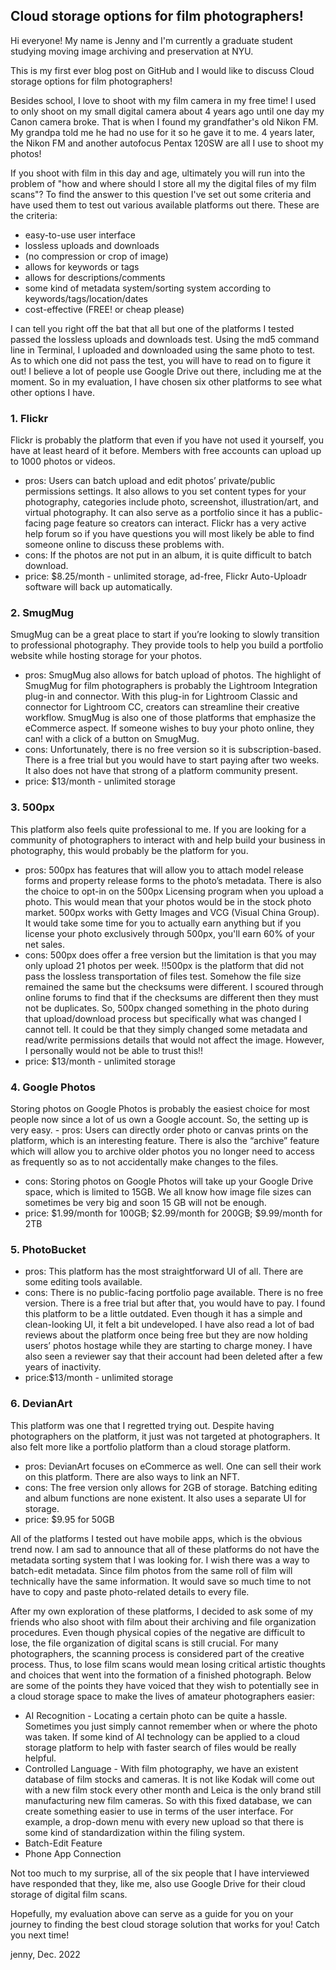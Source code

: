 ## Cloud storage options for film photographers!

Hi everyone! My name is Jenny and I'm currently a graduate student studying moving image archiving and preservation at NYU.

This is my first ever blog post on GitHub and I would like to discuss Cloud storage options for film photographers!

Besides school, I love to shoot with my film camera in my free time!
I used to only shoot on my small digital camera about 4 years ago until one day my Canon camera broke. That is when I found my grandfather's old Nikon FM. My grandpa told me he had no use for it so he gave it to me. 4 years later, the Nikon FM and another autofocus Pentax 120SW are all I use to shoot my photos!

If you shoot with film in this day and age, ultimately you will run into the problem of "how and where should I store all my the digital files of my film scans"? To find the answer to this question I've set out some criteria and have used them to test out various available platforms out there. These are the criteria:
- easy-to-use user interface
- lossless uploads and downloads
- (no compression or crop of image)
- allows for keywords or tags
- allows for descriptions/comments
- some kind of metadata system/sorting system according to keywords/tags/location/dates
- cost-effective (FREE! or cheap please)

I can tell you right off the bat that all but one of the platforms I tested passed the lossless uploads and downloads test. Using the md5 command line in Terminal, I uploaded and downloaded using the same photo to test. As to which one did not pass the test, you will have to read on to figure it out! I believe a lot of people use Google Drive out there, including me at the moment. So in my evaluation, I have chosen six other platforms to see what other options I have.

### 1. Flickr
Flickr is probably the platform that even if you have not used it yourself, you have at least heard of it before. Members with free accounts can upload up to 1000 photos or videos.
- pros: Users can batch upload and edit photos’ private/public permissions settings. It also allows to you set content types for your photography, categories include photo, screenshot, illustration/art, and virtual photography. It can also serve as a portfolio since it has a public-facing page feature so creators can interact. Flickr has a very active help forum so if you have questions you will most likely be able to find someone online to discuss these problems with.
- cons: If the photos are not put in an album, it is quite difficult to batch download.
- price: $8.25/month - unlimited storage, ad-free, Flickr Auto-Uploadr software will back up automatically.

### 2. SmugMug
SmugMug can be a great place to start if you’re looking to slowly transition to professional photography. They provide tools to help you build a portfolio website while hosting storage for your photos.
- pros: SmugMug also allows for batch upload of photos. The highlight of SmugMug for film photographers is probably the Lightroom Integration plug-in and connector. With this plug-in for Lightroom Classic and connector for Lightroom CC, creators can streamline their creative workflow. SmugMug is also one of those platforms that emphasize the eCommerce aspect. If someone wishes to buy your photo online, they can! with a click of a button on SmugMug.
- cons: Unfortunately, there is no free version so it is subscription-based. There is a free trial but you would have to start paying after two weeks. It also does not have that strong of a platform community present.
- price: $13/month - unlimited storage

### 3. 500px
This platform also feels quite professional to me. If you are looking for a community of photographers to interact with and help build your business in photography, this would probably be the platform for you.
- pros: 500px has features that will allow you to attach model release forms and property release forms to the photo’s metadata. There is also the choice to opt-in on the 500px Licensing program when you upload a photo. This would mean that your photos would be in the stock photo market. 500px works with Getty Images and VCG (Visual China Group). It would take some time for you to actually earn anything but if you license your photo exclusively through 500px, you'll earn 60% of your net sales.
- cons: 500px does offer a free version but the limitation is that you may only upload 21 photos per week. !!500px is the platform that did not pass the lossless transportation of files test. Somehow the file size remained the same but the checksums were different. I scoured through online forums to find that if the checksums are different then they must not be duplicates. So, 500px changed something in the photo during that upload/download process but specifically what was changed I cannot tell. It could be that they simply changed some metadata and read/write permissions details that would not affect the image. However, I personally would not be able to trust this!!
- price: $13/month - unlimited storage

### 4. Google Photos
Storing photos on Google Photos is probably the easiest choice for most people now since a lot of us own a Google account. So, the setting up is very easy. - pros: Users can directly order photo or canvas prints on the platform, which is an interesting feature. There is also the “archive” feature which will allow you to archive older photos you no longer need to access as frequently so as to not accidentally make changes to the files.
- cons: Storing photos on Google Photos will take up your Google Drive space, which is limited to 15GB. We all know how image file sizes can sometimes be very big and soon 15 GB will not be enough.
- price: $1.99/month for 100GB; $2.99/month for 200GB; $9.99/month for 2TB 
### 5. PhotoBucket
- pros: This platform has the most straightforward UI of all. There are some editing tools available.
- cons: There is no public-facing portfolio page available. There is no free version. There is a free trial but after that, you would have to pay. I found this platform to be a little outdated. Even though it has a simple and clean-looking UI, it felt a bit undeveloped. I have also read a lot of bad reviews about the platform once being free but they are now holding users’ photos hostage while they are starting to charge money. I have also seen a reviewer say that their account had been deleted after a few years of inactivity.
- price:$13/month - unlimited storage

### 6. DevianArt
This platform was one that I regretted trying out. Despite having photographers on the platform, it just was not targeted at photographers. It also felt more like a portfolio platform than a cloud storage platform.
- pros: DevianArt focuses on eCommerce as well. One can sell their work on this platform. There are also ways to link an NFT.
- cons: The free version only allows for 2GB of storage. Batching editing and album functions are none existent. It also uses a separate UI for storage.
- price: $9.95 for 50GB

All of the platforms I tested out have mobile apps, which is the obvious trend now. I am sad to announce that all of these platforms do not have the metadata sorting system that I was looking for. I wish there was a way to batch-edit metadata. Since film photos from the same roll of film will technically have the same information. It would save so much time to not have to copy and paste photo-related details to every file.

After my own exploration of these platforms, I decided to ask some of my friends who also shoot with film about their archiving and file organization procedures. Even though physical copies of the negative are difficult to lose, the file organization of digital scans is still crucial. For many photographers, the scanning process is considered part of the creative process. Thus, to lose film scans would mean losing critical artistic thoughts and choices that went into the formation of a finished photograph. Below are some of the points they have voiced that they wish to potentially see in a cloud storage space to make the lives of amateur photographers easier:
- AI Recognition - Locating a certain photo can be quite a hassle. Sometimes you just simply cannot remember when or where the photo was taken. If some kind of AI technology can be applied to a cloud storage platform to help with faster search of files would be really helpful.
- Controlled Language - With film photography, we have an existent database of film stocks and cameras. It is not like Kodak will come out with a new film stock every other month and Leica is the only brand still manufacturing new film cameras. So with this fixed database, we can create something easier to use in terms of the user interface. For example, a drop-down menu with every new upload so that there is some kind of standardization within the filing system.
- Batch-Edit Feature
- Phone App Connection

Not too much to my surprise, all of the six people that I have interviewed have responded that they, like me, also use Google Drive for their cloud storage of digital film scans.

Hopefully, my evaluation above can serve as a guide for you on your journey to finding the best cloud storage solution that works for you! Catch you next time!

jenny, Dec. 2022



